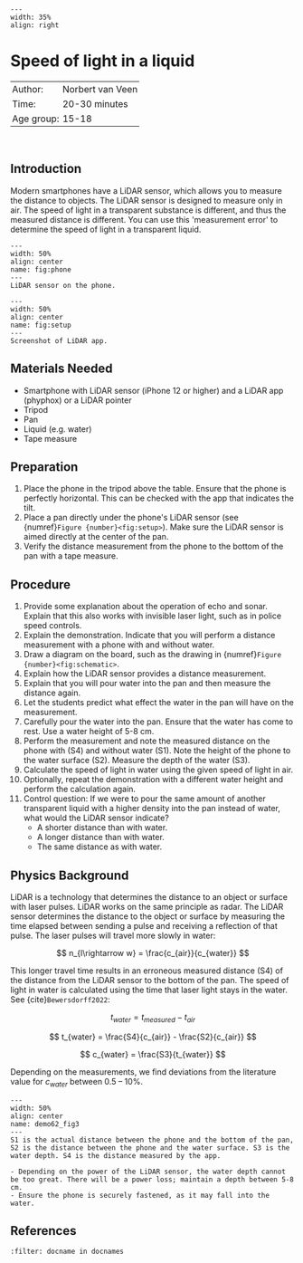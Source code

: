 ```{figure} ../../figures/checked.png
---
width: 35%
align: right
```

# Speed of light in a liquid


<table style="width: 100%; border-collapse: collapse; border: none;">
    <tr style="background-color: var(--background-color);">  
        <td style="text-align: left; padding: 3px; border: none; color: var(--text-color)">Author:</td>
        <td style="text-align: left; padding: 3px; border: none; color: var(--text-color)">Norbert van Veen</td>
    </tr>
    <tr style="background-color: var(--background-color);"> 
        <td style="text-align: left; padding: 3px; border: none; color: var(--text-color)">Time:</td>
        <td style="text-align: left; padding: 3px; border: none; color: var(--text-color)">20-30 minutes</td>
    </tr>
    <tr style="background-color: var(--background-color);"> 
        <td style="text-align: left; padding: 3px; border: none; color: var(--text-color)">Age group:</td>
        <td style="text-align: left; padding: 3px; border: none; color: var(--text-color)">15-18</td>
    </tr>
</table><br>

## Introduction
Modern smartphones have a LiDAR sensor, which allows you to measure the distance to objects. The LiDAR sensor is designed to measure only in air. The speed of light in a transparent substance is different, and thus the measured distance is different. You can use this 'measurement error' to determine the speed of light in a transparent liquid.

```{figure} demo62_figure1.jpg
---
width: 50%
align: center
name: fig:phone
---
LiDAR sensor on the phone.
```

```{figure} demo62_figure2.jpg
---
width: 50%
align: center
name: fig:setup
---
Screenshot of LiDAR app.
```

## Materials Needed
- Smartphone with LiDAR sensor (iPhone 12 or higher) and a LiDAR app (phyphox) or a LiDAR pointer
- Tripod
- Pan
- Liquid (e.g. water)
- Tape measure

## Preparation
1. Place the phone in the tripod above the table. Ensure that the phone is perfectly horizontal. This can be checked with the app that indicates the tilt. 
2. Place a pan directly under the phone's LiDAR sensor (see {numref}`Figure {number}<fig:setup>`). Make sure the LiDAR sensor is aimed directly at the center of the pan. 
3. Verify the distance measurement from the phone to the bottom of the pan with a tape measure.

## Procedure
1. Provide some explanation about the operation of echo and sonar. Explain that this also works with invisible laser light, such as in police speed controls.
2. Explain the demonstration. Indicate that you will perform a distance measurement with a phone with and without water.
3. Draw a diagram on the board, such as the drawing in {numref}`Figure {number}<fig:schematic>`.
4. Explain how the LiDAR sensor provides a distance measurement.
5. Explain that you will pour water into the pan and then measure the distance again.
6. Let the students predict what effect the water in the pan will have on the measurement.
7. Carefully pour the water into the pan. Ensure that the water has come to rest. Use a water height of 5-8 cm.
8. Perform the measurement and note the measured distance on the phone with (S4) and without water (S1). Note the height of the phone to the water surface (S2). Measure the depth of the water (S3).
9. Calculate the speed of light in water using the given speed of light in air.
10. Optionally, repeat the demonstration with a different water height and perform the calculation again.
11. Control question: If we were to pour the same amount of another transparent liquid with a higher density into the pan instead of water, what would the LiDAR sensor indicate?
    * A shorter distance than with water.
    * A longer distance than with water.
    * The same distance as with water.

## Physics Background
LiDAR is a technology that determines the distance to an object or surface with laser pulses. LiDAR works on the same principle as radar. The LiDAR sensor determines the distance to the object or surface by measuring the time elapsed between sending a pulse and receiving a reflection of that pulse. The laser pulses will travel more slowly in water:

$$ n_{l\rightarrow w} = \frac{c_{air}}{c_{water}} $$ 

This longer travel time results in an erroneous measured distance (S4) of the distance from the LiDAR sensor to the bottom of the pan. The speed of light in water is calculated using the time that laser light stays in the water. See {cite}`Bewersdorff2022`:

$$ t_{water} = t_{measured} - t_{air} $$

$$ t_{water} = \frac{S4}{c_{air}} - \frac{S2}{c_{air}} $$

$$ c_{water} = \frac{S3}{t_{water}} $$ 

Depending on the measurements, we find deviations from the literature value for $c_{water}$ between 0.5 – 10%.

```{figure} demo62_figure3.jpg
---
width: 50%
align: center
name: demo62_fig3
---
S1 is the actual distance between the phone and the bottom of the pan, S2 is the distance between the phone and the water surface. S3 is the water depth. S4 is the distance measured by the app.
```

```{tip}
- Depending on the power of the LiDAR sensor, the water depth cannot be too great. There will be a power loss; maintain a depth between 5-8 cm.
- Ensure the phone is securely fastened, as it may fall into the water.
```


## References
```{bibliography}
:filter: docname in docnames
```